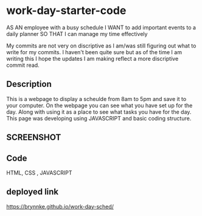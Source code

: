 # work-day-starter-code

AS AN employee with a busy schedule
I WANT to add important events to a daily planner
SO THAT I can manage my time effectively

My commits are not very on discriptive as I am/was still figuring out what to write for my commits. I haven't been quite sure but as of the time I am writing this I hope the updates I am making reflect a more discriptive commit read. 

## Description
This is a webpage to display a scheulde from 8am to 5pm and save it to your computer. On the webpage you can see what you have set up for the day. Along with using it as a place to see what tasks you have for the day. This page was developing using JAVASCRIPT and basic coding structure. 

## SCREENSHOT 


## Code
HTML, CSS , JAVASCRIPT

## deployed link
https://brynnke.github.io/work-day-sched/

